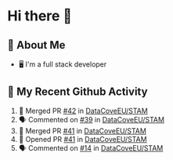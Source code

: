 # Hi there 👋

<!--
**TobiasPressler/TobiasPressler** is a ✨ _special_ ✨ repository because its `README.md` (this file) appears on your GitHub profile.

Here are some ideas to get you started:

- 🔭 I’m currently working on ...
- 🌱 I’m currently learning ...
- 👯 I’m looking to collaborate on ...
- 🤔 I’m looking for help with ...
- 💬 Ask me about ...
- 📫 How to reach me: ...
- 😄 Pronouns: ...
- ⚡ Fun fact: ...
-->

## :book: About Me
- 🖥 I'm a full stack developer

## 🔔 My Recent Github Activity
<!--START_SECTION:activity-->
1. 🎉 Merged PR [#42](https://github.com/DataCoveEU/STAM/pull/42) in [DataCoveEU/STAM](https://github.com/DataCoveEU/STAM)
2. 🗣 Commented on [#39](https://github.com/DataCoveEU/STAM/issues/39) in [DataCoveEU/STAM](https://github.com/DataCoveEU/STAM)
3. 🎉 Merged PR [#41](https://github.com/DataCoveEU/STAM/pull/41) in [DataCoveEU/STAM](https://github.com/DataCoveEU/STAM)
4. 💪 Opened PR [#41](https://github.com/DataCoveEU/STAM/pull/41) in [DataCoveEU/STAM](https://github.com/DataCoveEU/STAM)
5. 🗣 Commented on [#14](https://github.com/DataCoveEU/STAM/issues/14) in [DataCoveEU/STAM](https://github.com/DataCoveEU/STAM)
<!--END_SECTION:activity-->
<!--
## :trophy: My Github Stats

<img align="left" alt="TobiasPressler's Github Stats" src="https://github-readme-stats.codestackr.vercel.app/api?username=TobiasPressler&show_icons=true&hide_border=true" />
-->
